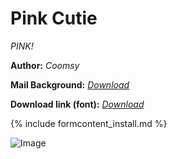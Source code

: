 # Pink Cutie
*PINK!*

**Author:** *Coomsy*


**Mail Background:** *[Download](https://drive.google.com/file/d/12_7q9AUfFSi4vfWbH3pbG2px9bCVFfo5/view?usp=sharing)*

**Download link (font):** *[Download](https://drive.google.com/file/d/1m8WI870eaQTnqymfeacbMVlG-hUtFAK6/view?usp=sharing)*

{% include formcontent_install.md %}

![Image](https://cdn.discordapp.com/attachments/704454914092302367/704482670201274438/unknown.png)
